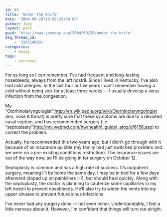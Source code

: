 ```yaml
---
id: 83
title: 'Under the Knife'
date: '2004-09-28T10:58:25+00:00'
author: Joey
layout: post
guid: 'http://www.joeyday.com/2004/09/28/under-the-knife'
dsq_thread_id:
    - '3265146991'
categories:
    - essay
tags:
    - personal
---
```


For as long as I can remember, I’ve had frequent and long-lasting nosebleeds, always from the left nostril. Since I lived in Kentucky, I’ve also had mild allergies. In the last four or five years I can’t remember having a cold without being sick for at least three weeks — I usually develop a sinus infection from the congestion.

My “Otorhinolaryngologist”:http://en.wikipedia.org/wiki/Otorhinolaryngologist (ear, nose &amp; throat) is pretty sure that these symptoms are due to a deviated nasal septum, and has recommended surgery (i.e. “septoplasty”:http://my.webmd.com/hw/health\_guide\_atoz/uf6156.asp) to correct the problem.

Actually, he recommended this two years ago, but I didn’t go through with it because of an insurance quibble (my family had just switched providers and we were on a pre-existing conditions restriction). The insurance issues are out of the way now, so I’ll be going in for surgery on October 12.

Septoplasty is common and has a high rate of success. It’s outpatient surgery, meaning I’ll be home the same day. I may be in bed for a few days afterward (doped up on painkillers :-)), but should heal quickly. Along with the septoplasty, the doctor is planning to cauterize some capillaries in my left nostril to prevent nosebleeds. He’ll also try to widen the vents into my upper sinuses to prevent future sinus infections.

I’ve never had any surgery done — not even minor. Understandably, I feel a little nervous about it. However, I’m confident that things will turn out alright.